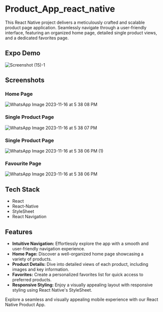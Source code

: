 # Product_App_react_native

This React Native project delivers a meticulously crafted and scalable product page application. Seamlessly navigate through a user-friendly interface, featuring an organized home page, detailed single product views, and a dedicated favorites page.


## Expo Demo
  ![Screenshot (15)-1](https://github.com/wave2211/Product_App_react_native/assets/112957348/9e3227db-bb82-4c31-99d2-b42f8c1418bb)

## Screenshots

### Home Page
![WhatsApp Image 2023-11-16 at 5 38 08 PM](https://github.com/wave2211/Product_App_react_native/assets/112957348/f891e93b-8d62-44d1-8faa-fcd9d11e0ed8)

### Single Product Page
![WhatsApp Image 2023-11-16 at 5 38 07 PM](https://github.com/wave2211/Product_App_react_native/assets/112957348/a1e32e33-1b59-4a85-9884-aa7c9573b5c6)

### Single Product Page
![WhatsApp Image 2023-11-16 at 5 38 06 PM (1)](https://github.com/wave2211/Product_App_react_native/assets/112957348/f2bef1d4-d6a3-4ad8-891d-bded273fcf0f)

### Favourite Page
![WhatsApp Image 2023-11-16 at 5 38 06 PM](https://github.com/wave2211/Product_App_react_native/assets/112957348/bf2a1761-0eed-48fd-bcdc-8cb5189d991e)


## Tech Stack

- React
- React-Native
- StyleSheet
- React Navigation


## Features

- **Intuitive Navigation:** Effortlessly explore the app with a smooth and user-friendly navigation experience.
- **Home Page:** Discover a well-organized home page showcasing a variety of products.
- **Product Details:** Dive into detailed views of each product, including images and key information.
- **Favorites:** Create a personalized favorites list for quick access to preferred products.
- **Responsive Styling:** Enjoy a visually appealing layout with responsive styling using React Native's StyleSheet.

Explore a seamless and visually appealing mobile experience with our React Native Product App.
